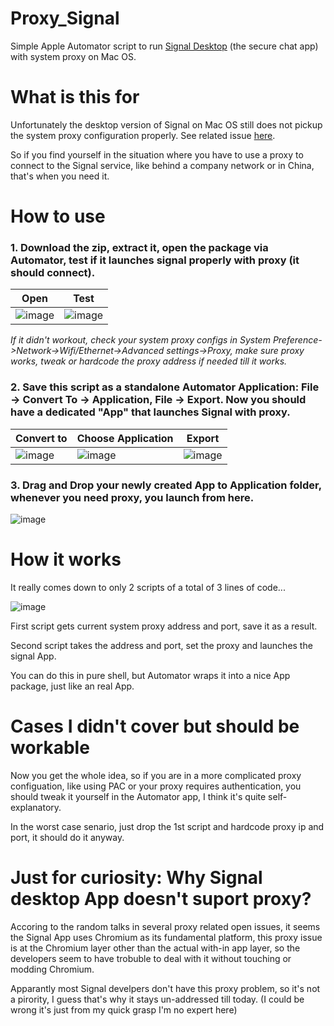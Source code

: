 # Proxy_Signal
Simple Apple Automator script to run [Signal Desktop](https://github.com/signalapp/Signal-Desktop) (the secure chat app) with system proxy on Mac OS.

# What is this for
Unfortunately the desktop version of Signal on Mac OS still does not pickup the system proxy configuration properly. See related issue [here](https://github.com/signalapp/Signal-Desktop/issues/1632).

So if you find yourself in the situation where you have to use a proxy to connect to the Signal service, like behind a company network or in China, that's when you need it.

# How to use
### 1. Download the zip, extract it, open the package via Automator, test if it launches signal properly with proxy (it should connect).

| Open | Test |
| ---- | ---- |
| ![image](https://user-images.githubusercontent.com/24445006/132814474-3f831732-7251-4ad4-98f6-6287a59c741a.png) | ![image](https://user-images.githubusercontent.com/24445006/132816473-cd206a59-5a5e-4e10-b070-0e88f0150f3a.png)


_If it didn't workout, check your system proxy configs in System Preference->Network->Wifi/Ethernet->Advanced settings->Proxy, make sure proxy works, tweak or hardcode the proxy address if needed till it works._
 
 
### 2. Save this script as a standalone Automator Application: **File -> Convert To -> Application**, **File -> Export**. Now you should have a dedicated "App" that launches Signal with proxy.

| Convert to | Choose Application | Export |
| ---- | ---- | -----|
| ![image](https://user-images.githubusercontent.com/24445006/132814571-953e042d-f2a3-4161-add4-313e12c55125.png) | ![image](https://user-images.githubusercontent.com/24445006/132814592-755fc4fb-97fe-4110-a841-6beec49dc385.png) | ![image](https://user-images.githubusercontent.com/24445006/132816191-375fc554-6e6b-475d-8f25-4fc82b3e45bc.png)



### 3. Drag and Drop your newly created App to Application folder, whenever you need proxy, you launch from here.
![image](https://user-images.githubusercontent.com/24445006/132814662-1e970c31-7712-463f-b05d-f2e43a21f8e0.png)


# How it works
It really comes down to only 2 scripts of a total of 3 lines of code...

![image](https://user-images.githubusercontent.com/24445006/132812545-74ee3566-92f9-4a56-a1a1-49ea4a605307.png)


First script gets current system proxy address and port, save it as a result.

Second script takes the address and port, set the proxy and launches the signal App.

You can do this in pure shell, but Automator wraps it into a nice App package, just like an real App.


# Cases I didn't cover but should be workable
Now you get the whole idea, so if you are in a more complicated proxy configuation, like using PAC or your proxy requires authentication, you should tweak it yourself in the Automator app, I think it's quite self-explanatory. 

In the worst case senario, just drop the 1st script and hardcode proxy ip and port, it should do it anyway.


# Just for curiosity: Why Signal desktop App doesn't suport proxy?
Accoring to the random talks in several proxy related open issues, it seems the Signal App uses Chromium as its fundamental platform, this proxy issue is at the Chromium layer other than the actual with-in app layer, so the developers seem to have trobuble to deal with it without touching or modding Chromium. 

Apparantly most Signal develpers don't have this proxy problem, so it's not a pirority, I guess that's why it stays un-addressed till today. (I could be wrong it's just from my quick grasp I'm no expert here)
